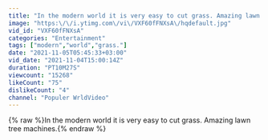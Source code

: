 ```yaml
---
title: "In the modern world it is very easy to cut grass. Amazing lawn tree machines."
image: "https:\/\/i.ytimg.com\/vi\/VXF60fFNXsA\/hqdefault.jpg"
vid_id: "VXF60fFNXsA"
categories: "Entertainment"
tags: ["modern","world","grass."]
date: "2021-11-05T05:45:33+03:00"
vid_date: "2021-11-04T15:00:14Z"
duration: "PT10M27S"
viewcount: "15268"
likeCount: "75"
dislikeCount: "4"
channel: "Populer WrldVideo"
---
```

{% raw %}In the modern world it is very easy to cut grass. Amazing lawn tree machines.{% endraw %}
